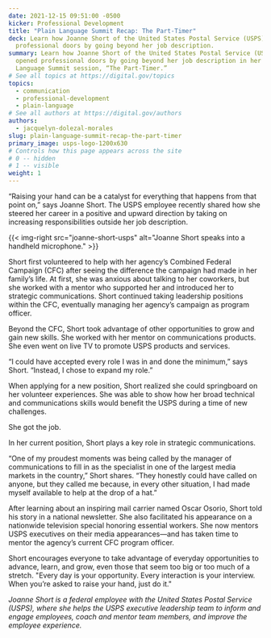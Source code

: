 ```yaml
---
date: 2021-12-15 09:51:00 -0500
kicker: Professional Development
title: "Plain Language Summit Recap: The Part-Timer"
deck: Learn how Joanne Short of the United States Postal Service (USPS) opened
  professional doors by going beyond her job description.
summary: Learn how Joanne Short of the United States Postal Service (USPS)
  opened professional doors by going beyond her job description in her Plain
  Language Summit session, “The Part-Timer.”
# See all topics at https://digital.gov/topics
topics:
  - communication
  - professional-development
  - plain-language
# See all authors at https://digital.gov/authors
authors:
  - jacquelyn-dolezal-morales
slug: plain-language-summit-recap-the-part-timer
primary_image: usps-logo-1200x630
# Controls how this page appears across the site
# 0 -- hidden
# 1 -- visible
weight: 1
---
```

“Raising your hand can be a catalyst for everything that happens from that point on,” says Joanne Short. The USPS employee recently shared how she steered her career in a positive and upward direction by taking on increasing responsibilities outside her job description.

{{< img-right src="joanne-short-usps" alt="Joanne Short speaks into a handheld microphone." >}}

Short first volunteered to help with her agency’s Combined Federal Campaign (CFC) after seeing the difference the campaign had made in her family’s life. At first, she was anxious about talking to her coworkers, but she worked with a mentor who supported her and introduced her to strategic communications. Short continued taking leadership positions within the CFC, eventually managing her agency’s campaign as program officer.

Beyond the CFC, Short took advantage of other opportunities to grow and gain new skills. She worked with her mentor on communications products. She even went on live TV to promote USPS products and services.

“I could have accepted every role I was in and done the minimum,” says Short. “Instead, I chose to expand my role.”

When applying for a new position, Short realized she could springboard on her volunteer experiences. She was able to show how her broad technical and communications skills would benefit the USPS during a time of new challenges.

She got the job.

In her current position, Short plays a key role in strategic communications. 

“One of my proudest moments was being called by the manager of communications to fill in as the specialist in one of the largest media markets in the country,” Short shares. “They honestly could have called on anyone, but they called me because, in every other situation, I had made myself available to help at the drop of a hat.”

After learning about an inspiring mail carrier named Oscar Osorio, Short told his story in a national newsletter. She also facilitated his appearance on a nationwide television special honoring essential workers. She now mentors USPS executives on their media appearances—and has taken time to mentor the agency’s current CFC program officer.

Short encourages everyone to take advantage of everyday opportunities to advance, learn, and grow, even those that seem too big or too much of a stretch. "Every day is your opportunity. Every interaction is your interview. When you’re asked to raise your hand, just do it."

*Joanne Short is a federal employee with the United States Postal Service (USPS), where she helps the USPS executive leadership team to inform and engage employees, coach and mentor team members, and improve the employee experience.*